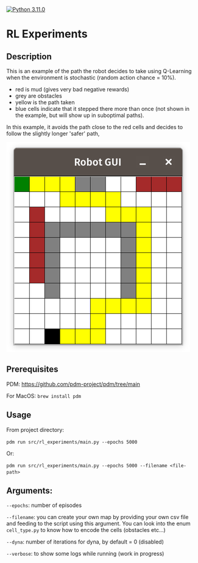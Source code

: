 [![Python 3.11.0](https://img.shields.io/badge/python-3.11.0-blue.svg)](https://www.python.org/downloads/release/python-3120/)

# RL Experiments

## Description
This is an example of the path the robot decides to take using Q-Learning
when the environment is stochastic (random action chance = 10%).
- red is mud (gives very bad negative rewards)
- grey are obstacles
- yellow is the path taken
- blue cells indicate that it stepped there more than once (not shown in the example, but will show up in suboptimal paths).

In this example, it avoids the
path close to the red cells and decides to follow the slightly longer 'safer' path, 

![demo_q_learner.png](images%2Fdemo_q_learner.png)

## Prerequisites 
PDM: https://github.com/pdm-project/pdm/tree/main

For MacOS:
```brew install pdm```

## Usage
From project directory:

`
pdm run src/rl_experiments/main.py --epochs 5000 
`

Or:

`
pdm run src/rl_experiments/main.py --epochs 5000 --filename <file-path>
`

## Arguments:

`--epochs`: number of episodes

`--filename`: you can create your own map by providing your own csv file and 
feeding to the script using this argument. You can look into the enum `cell_type.py` to know how
to encode the cells (obstacles etc...)

`--dyna`: number of iterations for dyna, by default = 0 (disabled)

`--verbose`: to show some logs while running (work in progress)



